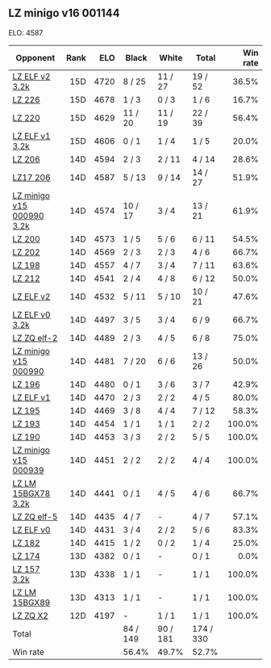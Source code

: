 ## LZ minigo v16 001144 ##

ELO: 4587

Opponent | Rank | ELO | Black | White | Total | Win rate
---------|-----:|----:|-------|-------|-------|-------:
[LZ ELF v2 3.2k](LZ%20ELF%20v2%203.2k.md) | 15D | 4720 | 8 / 25 | 11 / 27 | 19 / 52 | 36.5%
[LZ 226](LZ%20226.md) | 15D | 4678 | 1 / 3 | 0 / 3 | 1 / 6 | 16.7%
[LZ 220](LZ%20220.md) | 15D | 4629 | 11 / 20 | 11 / 19 | 22 / 39 | 56.4%
[LZ ELF v1 3.2k](LZ%20ELF%20v1%203.2k.md) | 15D | 4606 | 0 / 1 | 1 / 4 | 1 / 5 | 20.0%
[LZ 206](LZ%20206.md) | 14D | 4594 | 2 / 3 | 2 / 11 | 4 / 14 | 28.6%
[LZ17 206](LZ17%20206.md) | 14D | 4587 | 5 / 13 | 9 / 14 | 14 / 27 | 51.9%
[LZ minigo v15 000990 3.2k](LZ%20minigo%20v15%20000990%203.2k.md) | 14D | 4574 | 10 / 17 | 3 / 4 | 13 / 21 | 61.9%
[LZ 200](LZ%20200.md) | 14D | 4573 | 1 / 5 | 5 / 6 | 6 / 11 | 54.5%
[LZ 202](LZ%20202.md) | 14D | 4569 | 2 / 3 | 2 / 3 | 4 / 6 | 66.7%
[LZ 198](LZ%20198.md) | 14D | 4557 | 4 / 7 | 3 / 4 | 7 / 11 | 63.6%
[LZ 212](LZ%20212.md) | 14D | 4541 | 2 / 4 | 4 / 8 | 6 / 12 | 50.0%
[LZ ELF v2](LZ%20ELF%20v2.md) | 14D | 4532 | 5 / 11 | 5 / 10 | 10 / 21 | 47.6%
[LZ ELF v0 3.2k](LZ%20ELF%20v0%203.2k.md) | 14D | 4497 | 3 / 5 | 3 / 4 | 6 / 9 | 66.7%
[LZ ZQ elf-2](LZ%20ZQ%20elf-2.md) | 14D | 4489 | 2 / 3 | 4 / 5 | 6 / 8 | 75.0%
[LZ minigo v15 000990](LZ%20minigo%20v15%20000990.md) | 14D | 4481 | 7 / 20 | 6 / 6 | 13 / 26 | 50.0%
[LZ 196](LZ%20196.md) | 14D | 4480 | 0 / 1 | 3 / 6 | 3 / 7 | 42.9%
[LZ ELF v1](LZ%20ELF%20v1.md) | 14D | 4470 | 2 / 3 | 2 / 2 | 4 / 5 | 80.0%
[LZ 195](LZ%20195.md) | 14D | 4469 | 3 / 8 | 4 / 4 | 7 / 12 | 58.3%
[LZ 193](LZ%20193.md) | 14D | 4454 | 1 / 1 | 1 / 1 | 2 / 2 | 100.0%
[LZ 190](LZ%20190.md) | 14D | 4453 | 3 / 3 | 2 / 2 | 5 / 5 | 100.0%
[LZ minigo v15 000939](LZ%20minigo%20v15%20000939.md) | 14D | 4451 | 2 / 2 | 2 / 2 | 4 / 4 | 100.0%
[LZ LM 15BGX78 3.2k](LZ%20LM%2015BGX78%203.2k.md) | 14D | 4441 | 0 / 1 | 4 / 5 | 4 / 6 | 66.7%
[LZ ZQ elf-5](LZ%20ZQ%20elf-5.md) | 14D | 4435 | 4 / 7 | - | 4 / 7 | 57.1%
[LZ ELF v0](LZ%20ELF%20v0.md) | 14D | 4431 | 3 / 4 | 2 / 2 | 5 / 6 | 83.3%
[LZ 182](LZ%20182.md) | 14D | 4415 | 1 / 2 | 0 / 2 | 1 / 4 | 25.0%
[LZ 174](LZ%20174.md) | 13D | 4382 | 0 / 1 | - | 0 / 1 | 0.0%
[LZ 157 3.2k](LZ%20157%203.2k.md) | 13D | 4338 | 1 / 1 | - | 1 / 1 | 100.0%
[LZ LM 15BGX89](LZ%20LM%2015BGX89.md) | 13D | 4313 | 1 / 1 | - | 1 / 1 | 100.0%
[LZ ZQ X2](LZ%20ZQ%20X2.md) | 12D | 4197 | - | 1 / 1 | 1 / 1 | 100.0%
Total | | | 84 / 149 | 90 / 181 | 174 / 330 | 
Win rate| | | 56.4% | 49.7% | 52.7% | 
